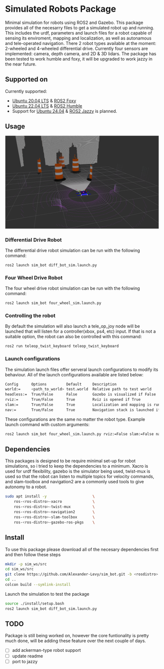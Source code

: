 # Simulated Robots Package 
Minimal simulation for robots using ROS2 and Gazebo. This package provides all of the necesarry files to get a simulated robot up and running. This includes the urdf, parameters and launch files for a robot capable of sensing its enviroment, mapping and localization, as well as autonamous and tele-operated navigation. There 2 robot types available at the moment: 2-wheeled and 4-wheeled differential drive. Currently four sensors are implemented: camera, depth camera, and 2D & 3D lidars. The package has been tested to work humble and foxy, it will be upgraded to work jazzy in the near future. 

## Supported on
Currently supported:
 - [Ubuntu 20.04 LTS](https://releases.ubuntu.com/focal/) & [ROS2 Foxy](https://docs.ros.org/en/foxy/Installation.html)
 - [Ubuntu 22.04 LTS](https://releases.ubuntu.com/jammy/) & [ROS2 Humble](https://docs.ros.org/en/rolling/Releases/Release-Humble-Hawksbill.html)
 - Support for [Ubuntu 24.04](https://releases.ubuntu.com/noble/) & [ROS2 Jazzy](https://docs.ros.org/en/jazzy/Installation.html) is planned.


## Usage
![alt text](https://github.com/Alexander-Levy/sim_bot/blob/humble/media/simulaton_sample.png "Simulation")

### Differential Drive Robot
The differential drive robot simulation can be run with the following command:
```bash
ros2 launch sim_bot diff_bot_sim.launch.py 
```

### Four Wheel Drive Robot
The four wheel drive robot simulation can be run with the following command:
```bash
ros2 launch sim_bot four_wheel_sim.launch.py 
```

### Controlling the robot
By default the simulation will also launch a tele_op_joy node will be launched that will listen for a controller(xbox, ps4, etc) input. If that is not a suitable option, the robot can also be controlled with this command:
```bash
ros2 run teleop_twist_keyboard teleop_twist_keyboard 
```

### Launch configurations
The simulation launch files offer serveral launch configurations to modify its behaviour. All of the launch configurations available are listed below:
```bash
Config      Options         Default     Description
world:=     <path_to_world> test.world  Relative path to test world                       
headless:=  True/False      False       Gazebo is visualized if False
rviz:=      True/False      True        Rviz is opened if True
slam:=      True/False      True        Localization and mapping is run if True
nav:=       True/False      True        Navigation stack is launched if True
```

These configurations are the same no matter the robot type. Example launch command with custom arguments:
```bash 
ros2 launch sim_bot four_wheel_sim.launch.py rviz:=False slam:=False nav:=False
```


## Dependencies
This packages is designed to be require minimal set-up for robot simulations, so i tried to keep the dependencies to a minimum. Xacro is used for urdf flexibility, gazebo is the simulator being used, twist-mux is used so that the robot can listen to multiple topics for velocity commands, and slam-toolbox and navigation2 are a commonly used tools to give autonomy to a robot.
```bash
sudo apt install -y                     \
    ros-<ros-distro>-xacro              \
    ros-<ros-distro>-twist-mux          \
    ros-<ros-distro>-navigation2        \
    ros-<ros-distro>-slam-toolbox       \
    ros-<ros-distro>-gazebo-ros-pkgs    \
```


## Install
To use this package please download all of the necesary dependencies first and then follow these steps
```bash
mkdir -p sim_ws/src
cd sim_ws/src
git clone https://github.com/Alexander-Levy/sim_bot.git -b <rosdistro>
cd ..
colcon build --symlink-install
```
Launch the simulation to test the package
```bash
source ./install/setup.bash
ros2 launch sim_bot diff_bot_sim.launch.py 
```


## TODO 
Package is still being worked on, however the core funtionality is pretty much done, will be adding these feature over the next couple of days.
 - [ ] add ackerman-type robot support 
 - [ ] update readme 
 - [ ] port to jazzy